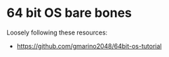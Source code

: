 # 64 bit OS bare bones

Loosely following these resources:
- <https://github.com/gmarino2048/64bit-os-tutorial>
